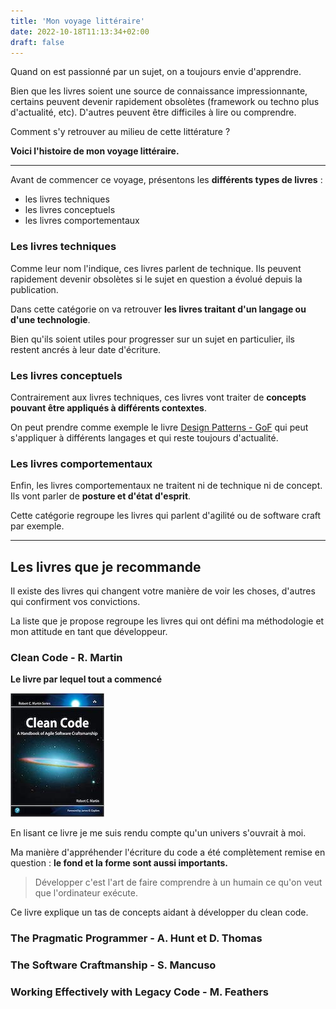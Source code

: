 ```yaml
---
title: 'Mon voyage littéraire'
date: 2022-10-18T11:13:34+02:00
draft: false
---
```


Quand on est passionné par un sujet, on a toujours envie d'apprendre.

Bien que les livres soient une source de connaissance impressionnante, certains peuvent devenir rapidement obsolètes (framework ou techno plus d'actualité, etc). D'autres peuvent être difficiles à lire ou comprendre.

Comment s'y retrouver au milieu de cette littérature ?

**Voici l'histoire de mon voyage littéraire.**

---

Avant de commencer ce voyage, présentons les **différents types de livres** :

- les livres techniques
- les livres conceptuels
- les livres comportementaux

### Les livres techniques

Comme leur nom l'indique, ces livres parlent de technique. Ils peuvent rapidement devenir obsolètes si le sujet en question a évolué depuis la publication.

Dans cette catégorie on va retrouver **les livres traitant d'un langage ou d'une technologie**.

Bien qu'ils soient utiles pour progresser sur un sujet en particulier, ils restent ancrés à leur date d'écriture.

### Les livres conceptuels

Contrairement aux livres techniques, ces livres vont traiter de **concepts pouvant être appliqués à différents contextes**.

On peut prendre comme exemple le livre [Design Patterns - GoF](https://www.amazon.fr/design-patterns-elements-reusable-object-oriented/dp/0201633612) qui peut s'appliquer à différents langages et qui reste toujours d'actualité.

### Les livres comportementaux

Enfin, les livres comportementaux ne traitent ni de technique ni de concept. Ils vont parler de **posture et d'état d'esprit**.

Cette catégorie regroupe les livres qui parlent d'agilité ou de software craft par exemple.

---

## Les livres que je recommande

Il existe des livres qui changent votre manière de voir les choses, d'autres qui confirment vos convictions.

La liste que je propose regroupe les livres qui ont défini ma méthodologie et mon attitude en tant que développeur.

### Clean Code - R. Martin

**Le livre par lequel tout a commencé**

![Clean Code](images/clean_code.jpg)

En lisant ce livre je me suis rendu compte qu'un univers s'ouvrait à moi.

Ma manière d'appréhender l'écriture du code a été complètement remise en question : **le fond et la forme sont aussi importants.**

> Développer c'est l'art de faire comprendre à un humain ce qu'on veut que l'ordinateur exécute.

Ce livre explique un tas de concepts aidant à développer du clean code.

### The Pragmatic Programmer - A. Hunt et D. Thomas

### The Software Craftmanship - S. Mancuso

### Working Effectively with Legacy Code - M. Feathers
